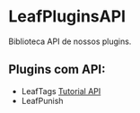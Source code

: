# LeafPluginsAPI
Biblioteca API de nossos plugins.

## Plugins com API:
* LeafTags [Tutorial API](https://leafcode.gitbook.io/leaf-code/leaftags/api)
* LeafPunish
